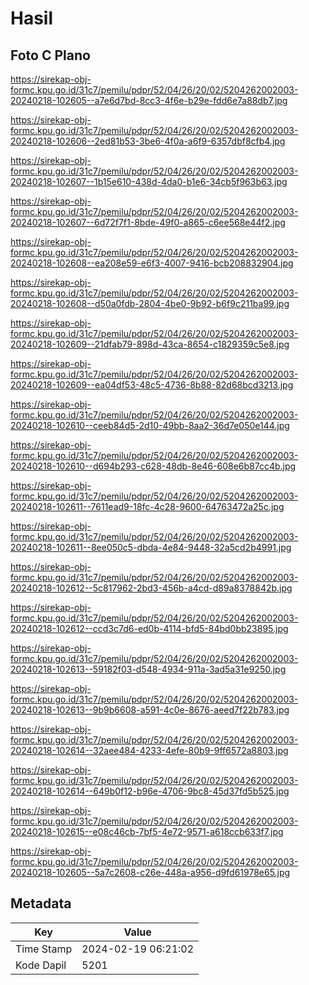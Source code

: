# Hasil

## Foto C Plano

https://sirekap-obj-formc.kpu.go.id/31c7/pemilu/pdpr/52/04/26/20/02/5204262002003-20240218-102605--a7e6d7bd-8cc3-4f6e-b29e-fdd6e7a88db7.jpg

https://sirekap-obj-formc.kpu.go.id/31c7/pemilu/pdpr/52/04/26/20/02/5204262002003-20240218-102606--2ed81b53-3be6-4f0a-a6f9-6357dbf8cfb4.jpg

https://sirekap-obj-formc.kpu.go.id/31c7/pemilu/pdpr/52/04/26/20/02/5204262002003-20240218-102607--1b15e610-438d-4da0-b1e6-34cb5f963b63.jpg

https://sirekap-obj-formc.kpu.go.id/31c7/pemilu/pdpr/52/04/26/20/02/5204262002003-20240218-102607--6d72f7f1-8bde-49f0-a865-c6ee568e44f2.jpg

https://sirekap-obj-formc.kpu.go.id/31c7/pemilu/pdpr/52/04/26/20/02/5204262002003-20240218-102608--ea208e59-e6f3-4007-9416-bcb208832904.jpg

https://sirekap-obj-formc.kpu.go.id/31c7/pemilu/pdpr/52/04/26/20/02/5204262002003-20240218-102608--d50a0fdb-2804-4be0-9b92-b6f9c211ba99.jpg

https://sirekap-obj-formc.kpu.go.id/31c7/pemilu/pdpr/52/04/26/20/02/5204262002003-20240218-102609--21dfab79-898d-43ca-8654-c1829359c5e8.jpg

https://sirekap-obj-formc.kpu.go.id/31c7/pemilu/pdpr/52/04/26/20/02/5204262002003-20240218-102609--ea04df53-48c5-4736-8b88-82d68bcd3213.jpg

https://sirekap-obj-formc.kpu.go.id/31c7/pemilu/pdpr/52/04/26/20/02/5204262002003-20240218-102610--ceeb84d5-2d10-49bb-8aa2-36d7e050e144.jpg

https://sirekap-obj-formc.kpu.go.id/31c7/pemilu/pdpr/52/04/26/20/02/5204262002003-20240218-102610--d694b293-c628-48db-8e46-608e6b87cc4b.jpg

https://sirekap-obj-formc.kpu.go.id/31c7/pemilu/pdpr/52/04/26/20/02/5204262002003-20240218-102611--7611ead9-18fc-4c28-9600-64763472a25c.jpg

https://sirekap-obj-formc.kpu.go.id/31c7/pemilu/pdpr/52/04/26/20/02/5204262002003-20240218-102611--8ee050c5-dbda-4e84-9448-32a5cd2b4991.jpg

https://sirekap-obj-formc.kpu.go.id/31c7/pemilu/pdpr/52/04/26/20/02/5204262002003-20240218-102612--5c817962-2bd3-456b-a4cd-d89a8378842b.jpg

https://sirekap-obj-formc.kpu.go.id/31c7/pemilu/pdpr/52/04/26/20/02/5204262002003-20240218-102612--ccd3c7d6-ed0b-4114-bfd5-84bd0bb23895.jpg

https://sirekap-obj-formc.kpu.go.id/31c7/pemilu/pdpr/52/04/26/20/02/5204262002003-20240218-102613--59182f03-d548-4934-911a-3ad5a31e9250.jpg

https://sirekap-obj-formc.kpu.go.id/31c7/pemilu/pdpr/52/04/26/20/02/5204262002003-20240218-102613--9b9b6608-a591-4c0e-8676-aeed7f22b783.jpg

https://sirekap-obj-formc.kpu.go.id/31c7/pemilu/pdpr/52/04/26/20/02/5204262002003-20240218-102614--32aee484-4233-4efe-80b9-9ff6572a8803.jpg

https://sirekap-obj-formc.kpu.go.id/31c7/pemilu/pdpr/52/04/26/20/02/5204262002003-20240218-102614--649b0f12-b96e-4706-9bc8-45d37fd5b525.jpg

https://sirekap-obj-formc.kpu.go.id/31c7/pemilu/pdpr/52/04/26/20/02/5204262002003-20240218-102615--e08c46cb-7bf5-4e72-9571-a618ccb633f7.jpg

https://sirekap-obj-formc.kpu.go.id/31c7/pemilu/pdpr/52/04/26/20/02/5204262002003-20240218-102605--5a7c2608-c26e-448a-a956-d9fd61978e65.jpg


## Metadata

| Key        | Value               |
| ---------- | ------------------- |
| Time Stamp | 2024-02-19 06:21:02 |
| Kode Dapil | 5201                |




